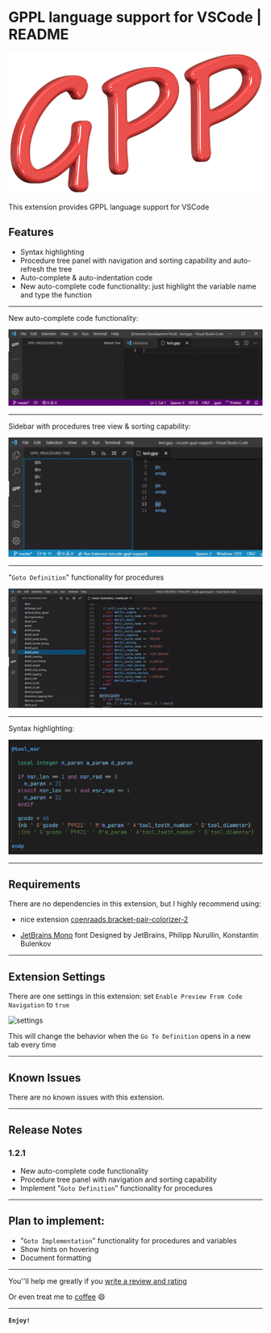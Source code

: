 # GPPL language support for VSCode | README

![Logo](https://github.com/anzory/vscode-gppl-support/blob/master/images/logo.png?raw=true)

This extension provides GPPL language support for VSCode

## Features

- Syntax highlighting
- Procedure tree panel with navigation and sorting capability and auto-refresh the tree
- Auto-complete & auto-indentation code
- New auto-complete code functionality: just highlight the variable name and type the function

---

New auto-complete code functionality:

![New auto-complete code functionality](https://github.com/anzory/vscode-gppl-support/blob/master/images/screens/auto-complete-functionality-1.gif?raw=true)

---

Sidebar with procedures tree view & sorting capability:

![Sidebar with procedure tree view](https://github.com/anzory/vscode-gppl-support/blob/master/images/screens/tree-sort.gif?raw=true)

---

"`Goto Definition`" functionality for procedures

![Goto Definition](https://github.com/anzory/vscode-gppl-support/blob/master/images/screens/goto-definition.gif?raw=true)

---

Syntax highlighting:

![Syntax highlighting](https://github.com/anzory/vscode-gppl-support/blob/master/images/screens/syntax-highlighting.png?raw=true)

---

## Requirements

There are no dependencies in this extension, but I highly recommend using:

- nice extension [coenraads.bracket-pair-colorizer-2](https://marketplace.visualstudio.com/items?itemName=CoenraadS.bracket-pair-colorizer-2)

- [JetBrains Mono](https://fonts.google.com/specimen/JetBrains+Mono?preview.text_type=custom) font Designed by JetBrains, Philipp Nurullin, Konstantin Bulenkov

---

## Extension Settings

There are one settings in this extension: set `Enable Preview From Code Navigation` to `true`

![settings](https://github.com/anzory/vscode-gppl-support/blob/master/images/screens/settings.png?raw=true)

This will change the behavior when the `Go To Definition` opens in a new tab every time

---

## Known Issues

There are no known issues with this extension.

---

## Release Notes

### 1.2.1

- New auto-complete code functionality
- Procedure tree panel with navigation and sorting capability
- Implement "`Goto Definition`" functionality for procedures

---

## Plan to implement:

- "`Goto Implementation`" functionality for procedures and variables
- Show hints on hovering
- Document formatting

---

You''ll help me greatly if you [write a review and rating](https://marketplace.visualstudio.com/items?itemName=anzory.vscode-gppl-support&ssr=false#review-details)

Or even treat me to [coffee](https://paypal.me/anzory?locale.x=en_EN)
😄

---

**`Enjoy!`**
